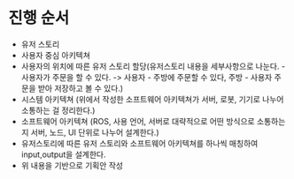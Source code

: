 # 진행 순서
- 유저 스토리
- 사용자 중심 아키텍쳐
- 사용자의 위치에 따른 유저 스토리 할당(유저스토리 내용을 세부사항으로 나눈다. - 사용자가 주문을 할 수 있다. -> 사용자 - 주방에 주문할 수 있다, 주방 - 사용자 주문을 받아 저장하고 볼 수 있다.)
- 시스템 아키텍쳐 (위에서 작성한 소프트웨어 아키텍쳐가 서버, 로봇, 기기로 나누어 소통하는 걸 정리한다.)
- 소프트웨어 아키텍쳐 (ROS, 사용 언어, 서버로 대략적으로 어떤 방식으로 소통하는지 서버, 노드, UI 단위로 나누어 설계한다.)
- 유저스토리에 따른 유저 스토리와 소프트웨어 아키텍쳐를 하나씩 매칭하여 input,output을 설계한다.
- 위 내용을 기반으로 기획안 작성